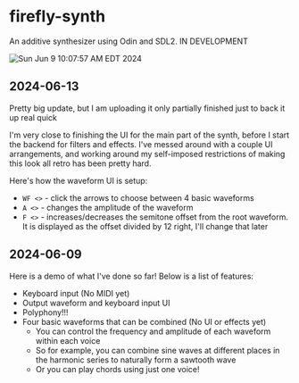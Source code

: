 # firefly-synth
An additive synthesizer using Odin and SDL2. IN DEVELOPMENT

![Sun Jun  9 10:07:57 AM EDT 2024](https://github.com/aribish/firefly-synth/assets/67713226/7f0e67d1-7c89-4ac3-b2e2-1a80f8af1ca7)

## 2024-06-13
Pretty big update, but I am uploading it only partially finished just to back it up real quick

I'm very close to finishing the UI for the main part of the synth, before I start the backend for
filters and effects. I've messed around with a couple UI arrangements, and working around my self-imposed
restrictions of making this look all retro has been pretty hard.

Here's how the waveform UI is setup:
* `WF <>` - click the arrows to choose between 4 basic waveforms
* `A <>` - changes the amplitude of the waveform
* `F <>` - increases/decreases the semitone offset from the root waveform. It is displayed as the offset divided by 12 right, I'll change that later

## 2024-06-09
Here is a demo of what I've done so far! Below is a list of features:
* Keyboard input (No MIDI yet)
* Output waveform and keyboard input UI
* Polyphony!!!
* Four basic waveforms that can be combined (No UI or effects yet)
  - You can control the frequency and amplitude of each waveform within each voice
  - So for example, you can combine sine waves at different places in the harmonic series to naturally form a sawtooth wave
  - Or you can play chords using just one voice!
